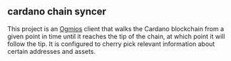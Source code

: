 ## cardano chain syncer
This project is an [Ogmios](https://ogmios.dev/) client that walks the Cardano blockchain from a given point in time until it reaches the tip of the chain, at which point it will follow the tip. It is configured to cherry pick relevant information about certain addresses and assets. 